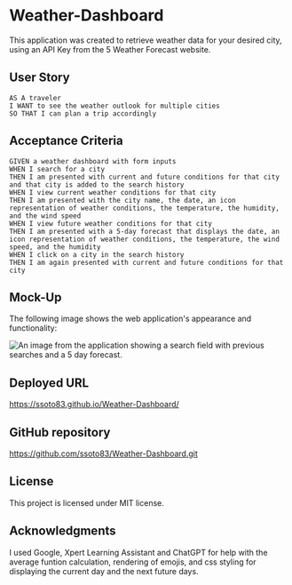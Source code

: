 # Weather-Dashboard
This application was created to retrieve weather data for your desired city, using an API Key from the 5 Weather Forecast website.

## User Story

```
AS A traveler
I WANT to see the weather outlook for multiple cities
SO THAT I can plan a trip accordingly
```

## Acceptance Criteria

```
GIVEN a weather dashboard with form inputs
WHEN I search for a city
THEN I am presented with current and future conditions for that city and that city is added to the search history
WHEN I view current weather conditions for that city
THEN I am presented with the city name, the date, an icon representation of weather conditions, the temperature, the humidity, and the wind speed
WHEN I view future weather conditions for that city
THEN I am presented with a 5-day forecast that displays the date, an icon representation of weather conditions, the temperature, the wind speed, and the humidity
WHEN I click on a city in the search history
THEN I am again presented with current and future conditions for that city
```

## Mock-Up

The following image shows the web application's appearance and functionality:

![An image from the application showing a search field with previous searches and a 5 day forecast.](../Weather-Dashboard/assets/weatherDashboard.png)

## Deployed URL  

https://ssoto83.github.io/Weather-Dashboard/


## GitHub repository 
https://github.com/ssoto83/Weather-Dashboard.git


## License  

This project is licensed under MIT license.   

## Acknowledgments  

I used Google, Xpert Learning Assistant and ChatGPT for help with the average funtion calculation, rendering of emojis, and css styling for displaying the current day and the next future days.

